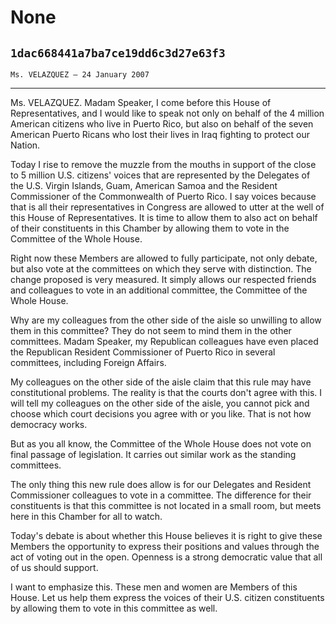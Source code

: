 # None
## `1dac668441a7ba7ce19dd6c3d27e63f3`
`Ms. VELAZQUEZ — 24 January 2007`

---


Ms. VELAZQUEZ. Madam Speaker, I come before this House of 
Representatives, and I would like to speak not only on behalf of the 4 
million American citizens who live in Puerto Rico, but also on behalf 
of the seven American Puerto Ricans who lost their lives in Iraq 
fighting to protect our Nation.

Today I rise to remove the muzzle from the mouths in support of the 
close to 5 million U.S. citizens' voices that are represented by the 
Delegates of the U.S. Virgin Islands, Guam, American Samoa and the 
Resident Commissioner of the Commonwealth of Puerto Rico. I say voices 
because that is all their representatives in Congress are allowed to 
utter at the well of this House of Representatives. It is time to allow 
them to also act on behalf of their constituents in this Chamber by 
allowing them to vote in the Committee of the Whole House.

Right now these Members are allowed to fully participate, not only 
debate, but also vote at the committees on which they serve with 
distinction. The change proposed is very measured. It simply allows our 
respected friends and colleagues to vote in an additional committee, 
the Committee of the Whole House.

Why are my colleagues from the other side of the aisle so unwilling 
to allow them in this committee? They do not seem to mind them in the 
other committees. Madam Speaker, my Republican colleagues have even 
placed the Republican Resident Commissioner of Puerto Rico in several 
committees, including Foreign Affairs.

My colleagues on the other side of the aisle claim that this rule may 
have constitutional problems. The reality is that the courts don't 
agree with this. I will tell my colleagues on the other side of the 
aisle, you cannot pick and choose which court decisions you agree with 
or you like. That is not how democracy works.

But as you all know, the Committee of the Whole House does not vote 
on final passage of legislation. It carries out similar work as the 
standing committees.

The only thing this new rule does allow is for our Delegates and 
Resident Commissioner colleagues to vote in a committee. The difference 
for their constituents is that this committee is not located in a small 
room, but meets here in this Chamber for all to watch.

Today's debate is about whether this House believes it is right to 
give these Members the opportunity to express their positions and 
values through the act of voting out in the open. Openness is a strong 
democratic value that all of us should support.

I want to emphasize this. These men and women are Members of this 
House. Let us help them express the voices of their U.S. citizen 
constituents by allowing them to vote in this committee as well.